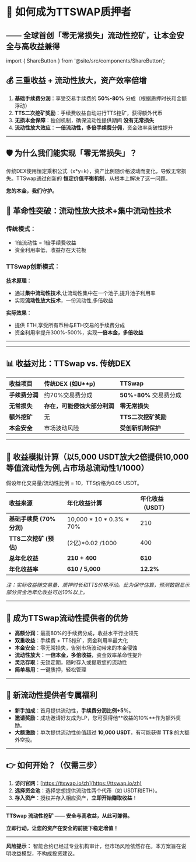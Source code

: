 
# 🌟 **如何成为TTSWAP质押者**
**—— 全球首创「零无常损失」流动性挖矿，让本金安全与高收益兼得**
---

import { ShareButton } from '@site/src/components/ShareButton';  

<ShareButton />


## 💰 **三重收益 + 流动性放大，资产效率倍增**

1.  **基础手续费分润**：享受交易手续费的 **50%-80%** 分成（根据质押时长和金额浮动）
2.  **TTS二次挖矿奖励**：手续费收益自动进行TTS挖矿，获得额外代币
3.  **无损本金保障**：独创机制，确保流动性提供期间 **没有无常损失**
4.  **流动性放大效应**：**一倍流动性，多倍手续费分佣**，资金效率突破性提升
---

## 🛡️ **为什么我们能实现「零无常损失」？**

传统DEX使用恒定乘积公式（x*y=k），资产比例随价格波动而变化，导致无常损失。TTSwap通过创新的 **恒定价值平衡机制**，从根本上解决了这一问题。

**您的本金，我们守护。**

## 🚀 **革命性突破：流动性放大技术+集中流动性技术**

### **传统模式：**
- 1倍流动性 = 1倍手续费收益
- 资金利用率低，收益存在天花板

### **TTSwap创新模式：**


**技术原理：**
- 通过**集中流动性技术**,让流动性集中在一个池子,提升池子利用率
- 实现**流动性放大技术**，一份流动性,多倍收益


**实际效果：**
- 提供 ETH,享受所有币种与ETH交易的手续费分成
- 资金利用率提升300%-500%，实现**一倍本金，多倍收益**

---
---

## 📊 **收益对比：TTSwap vs. 传统DEX**

| 收益项目 | 传统DEX (如U**p) | **TTSwap** |
| :--- | :--- | :--- |
| **手续费分润** | 约70%交易费分成 | **50%-80%** 交易费分成 |
| **无常损失** | **存在，可能侵蚀大部分利润** | **零无常损失** |
| **额外挖矿** | 无 | **TTS二次挖矿奖励** |
| **本金安全** | 市场波动风险 | **受创新机制保护** |

---


## 🚀 **收益模拟计算（以5,000 USDT放大2倍提供10,000等值流动性为例,占市场总流动性1/1000）**

假设年化交易量/流动性比例 = 10，TTS价格为0.05 USDT。

| 收益来源 | 年化收益计算 | 年化收益（USDT） |
| :--- | :--- | :--- |
| **基础手续费 (70%分润)** | 10,000 * 10 * 0.3% * 70% | 210 |
| **TTS二次挖矿 (预估)** | (2亿)*0.02 /1000 | 400 |
| **总年化收益** | **210 + 400** | **610** |
| **年化收益率** | **610 / 5,000** | **12.2%** |

*注：实际收益随交易量、质押时长和TTS价格浮动。此为保守估算，预测数据显示部分资金池年化收益可达10%以上。*

---

## 💎 **成为TTSwap流动性提供者的优势**

-   **高额分润**：最高80%的手续费分成，收益水平行业领先
-   **双重收益**：手续费 + TTS挖矿，资金利用率最大化
-   **本金安全**：零无常损失，告别市场波动带来的本金侵蚀
-   **流动性放大**：**一倍本金，多倍收益**，资金效率革命性提升
-   **灵活存取**：无锁定期，随时存入或提取您的流动性
-   **简单易用**：一键质押，轻松管理

---

## 🎁 **新流动性提供者专属福利**

-   **新手加成**：首月提供流动性，**手续费分润比例+5%**。
-   **邀请奖励**：成功邀请好友成为LP，您可获得他**收益的10%**作为额外奖励。
-   **大额激励**：单次提供流动性价值超过 **10,000 USDT**，有可能获得 **TTS** 的大额外空投。

---

## 👉 **如何开始？（仅需三步）**

1.  **访问官网**：[https://ttswap.io/zh](https://ttswap.io/zh)
2.  **选择资金池**：选择您想提供流动性两个代币（如 USDT和ETH）。
3.  **存入资产**：授权并存入相应资产，**立即开始赚取收益**！

---

**TTSwap 流动性挖矿 —— 安全与高收益，从此可兼得。**

**立即行动，让您的资产在安全的前提下稳定增值！**

---
**风险提示：** 智能合约已经过专业机构审计，但市场风险依然存在。本方案旨在说明收益模型，不构成投资建议。